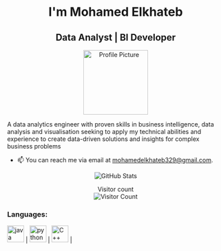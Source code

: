 <h1 align="center"> I'm Mohamed Elkhateb</h1>
<h2 align="center"> Data Analyst | BI Developer</h2>

<p align="center">
  <img src="https://avatars.githubusercontent.com/u/166956786?v=4" alt="Profile Picture" width="150" height="150">
</p>








<p align="left">
A data analytics engineer with proven skills in  business intelligence, data analysis and visualisation    
 seeking to apply my technical abilities and experience to create data-driven solutions and insights for complex business
 problems
</p>

- 📫 You can reach me via email at mohamedelkhateb329@gmail.com.

<p align="center">
  <img src="https://github-readme-stats.vercel.app/api?username=MOElkateb9&show_icons=true&theme=radical" alt="GitHub Stats">
</p>

<p align="center">
  Visitor count<br>
  <img src="https://profile-counter.glitch.me/MOElkateb9/count.svg" alt="Visitor Count">
</p>

### Languages:
 
   <img src="https://github.com/MOElkateb9/Sales-Data-Analysis-Project/assets/166956786/62ff2130-9525-400d-ad46-8c83cb7ee851"
 title="java"  alt="java" width="39" height="39"/> |  <img src="https://github.com/MOElkateb9/Sales-Data-Analysis-Project/assets/166956786/d0261ccf-e7d1-44ac-986a-0852cd9d107b" title="python"  alt="python" width="39" height="39"/> |  <img src="https://github.com/MOElkateb9/Sales-Data-Analysis-Project/assets/166956786/25c1a934-51d3-4c6e-8a1c-1ecf33562e84" title="C++" alt="C++" width="39" height="39"/> |  



